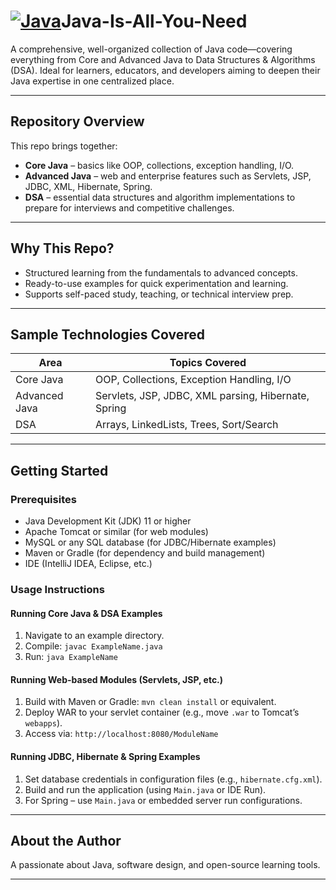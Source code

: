 # [![Java](https://skillicons.dev/icons?i=java&theme=light)](https://skillicons.dev)Java-Is-All-You-Need

A comprehensive, well-organized collection of Java code—covering everything from Core and Advanced Java to Data Structures & Algorithms (DSA). Ideal for learners, educators, and developers aiming to deepen their Java expertise in one centralized place.

---

##  Repository Overview

This repo brings together:

- **Core Java** – basics like OOP, collections, exception handling, I/O.
- **Advanced Java** – web and enterprise features such as Servlets, JSP, JDBC, XML, Hibernate, Spring.
- **DSA** – essential data structures and algorithm implementations to prepare for interviews and competitive challenges.

---

##  Why This Repo?

- Structured learning from the fundamentals to advanced concepts.
- Ready-to-use examples for quick experimentation and learning.
- Supports self-paced study, teaching, or technical interview prep.

---
##  Sample Technologies Covered

| Area           | Topics Covered                                      |
|----------------|------------------------------------------------------|
| Core Java      | OOP, Collections, Exception Handling, I/O           |
| Advanced Java  | Servlets, JSP, JDBC, XML parsing, Hibernate, Spring |
| DSA            | Arrays, LinkedLists, Trees, Sort/Search     |
---

##  Getting Started

### Prerequisites
- Java Development Kit (JDK) 11 or higher
- Apache Tomcat or similar (for web modules)
- MySQL or any SQL database (for JDBC/Hibernate examples)
- Maven or Gradle (for dependency and build management)
- IDE (IntelliJ IDEA, Eclipse, etc.)

### Usage Instructions

#### Running Core Java & DSA Examples
1. Navigate to an example directory.
2. Compile: `javac ExampleName.java`
3. Run: `java ExampleName`

#### Running Web-based Modules (Servlets, JSP, etc.)
1. Build with Maven or Gradle: `mvn clean install` or equivalent.
2. Deploy WAR to your servlet container (e.g., move `.war` to Tomcat’s `webapps`).
3. Access via: `http://localhost:8080/ModuleName`

#### Running JDBC, Hibernate & Spring Examples
1. Set database credentials in configuration files (e.g., `hibernate.cfg.xml`).
2. Build and run the application (using `Main.java` or IDE Run).
3. For Spring – use `Main.java` or embedded server run configurations.

---
##  About the Author

A passionate about Java, software design, and open-source learning tools.

---
